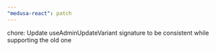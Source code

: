 ```yaml
---
"medusa-react": patch
---
```


chore: Update useAdminUpdateVariant signature to be consistent while supporting the old one
